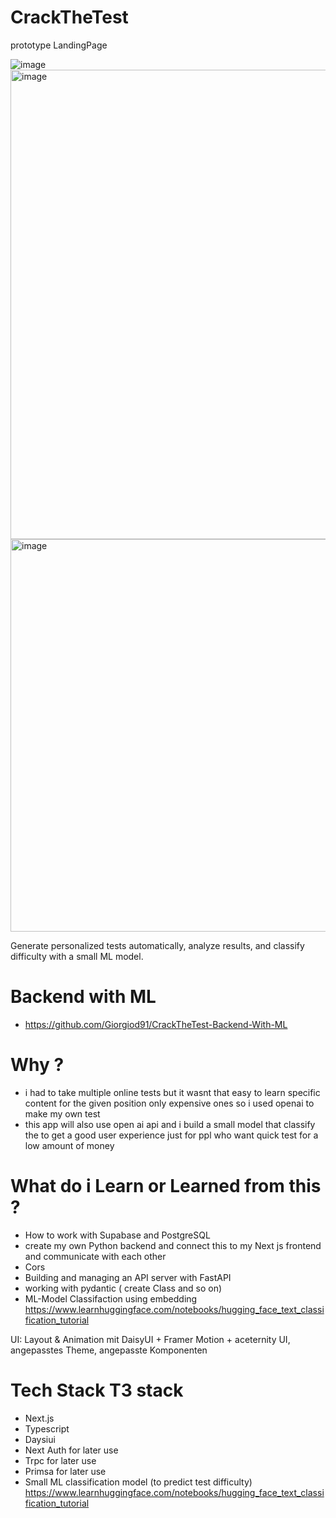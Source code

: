 # CrackTheTest

prototype LandingPage


![image](https://github.com/user-attachments/assets/4e015b3e-a7ab-4b58-97bc-22a61ec7dbcc)
<img width="1272" height="751" alt="image" src="https://github.com/user-attachments/assets/6b0eebe4-9a9f-44e2-a09a-713a1a3c1fc7" />
<img width="1224" height="628" alt="image" src="https://github.com/user-attachments/assets/cd3500f8-2233-461e-8b7c-e67bb03bea9d" />





Generate personalized tests automatically, analyze results, and classify difficulty with a small ML model.



# Backend with ML 
- https://github.com/Giorgiod91/CrackTheTest-Backend-With-ML

# Why ?
- i had to take multiple online tests but it wasnt that easy to learn specific content for the given position only expensive ones so i used openai to make my own test
- this app will also use open ai api and i build a small model that classify the  to get a good user experience just for ppl who want quick test for a low amount of money

# What do i Learn or Learned from this ?
-  How to work with Supabase and PostgreSQL
-  create my own Python backend and connect this to my Next js frontend and communicate with each other
-  Cors
-  Building and managing an API server with FastAPI
-  working with pydantic ( create Class and so on)
-  ML-Model Classifaction using embedding https://www.learnhuggingface.com/notebooks/hugging_face_text_classification_tutorial


UI: Layout & Animation mit DaisyUI + Framer Motion + aceternity UI, angepasstes Theme, angepasste Komponenten
# Tech Stack   T3 stack
- Next.js
- Typescript
- Daysiui
- Next Auth for later use
- Trpc for later use
- Primsa for later use
- Small ML classification model (to predict test difficulty) https://www.learnhuggingface.com/notebooks/hugging_face_text_classification_tutorial

